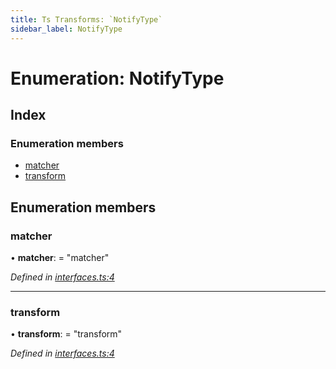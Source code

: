 ```yaml
---
title: Ts Transforms: `NotifyType`
sidebar_label: NotifyType
---
```


# Enumeration: NotifyType

## Index

### Enumeration members

* [matcher](notifytype.md#matcher)
* [transform](notifytype.md#transform)

## Enumeration members

###  matcher

• **matcher**: = "matcher"

*Defined in [interfaces.ts:4](https://github.com/terascope/teraslice/blob/d2d877b60/packages/ts-transforms/src/interfaces.ts#L4)*

___

###  transform

• **transform**: = "transform"

*Defined in [interfaces.ts:4](https://github.com/terascope/teraslice/blob/d2d877b60/packages/ts-transforms/src/interfaces.ts#L4)*

